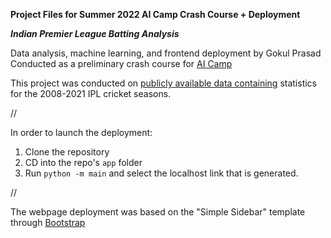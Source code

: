 **Project Files for Summer 2022 AI Camp Crash Course + Deployment**

***Indian Premier League Batting Analysis***

Data analysis, machine learning, and frontend deployment by Gokul Prasad
Conducted as a preliminary crash course for [AI Camp](https://www.ai-camp.org/)

This project was conducted on [publicly available data containing](https://www.kaggle.com/datasets/rajsengo/indian-premier-league-ipl-all-seasons) statistics for the 2008-2021 IPL cricket seasons. 

// 

In order to launch the deployment:
1. Clone the repository 
2. CD into the repo's `app` folder
3. Run `python -m main` and select the localhost link that is generated. 

// 

The webpage deployment was based on the "Simple Sidebar" template through [Bootstrap](https://startbootstrap.com/template/simple-sidebar)
